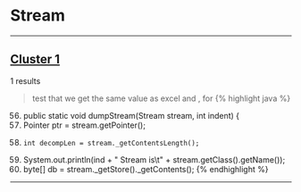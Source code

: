 # Stream

***

## [Cluster 1](./1)
1 results
> test that we get the same value as excel and , for 
{% highlight java %}
56. public static void dumpStream(Stream stream, int indent) {
65.   Pointer ptr = stream.getPointer();
75.     int decompLen = stream._getContentsLength();
80.   System.out.println(ind + "  Stream is\t" + stream.getClass().getName());
82.   byte[] db = stream._getStore()._getContents();
{% endhighlight %}

***

